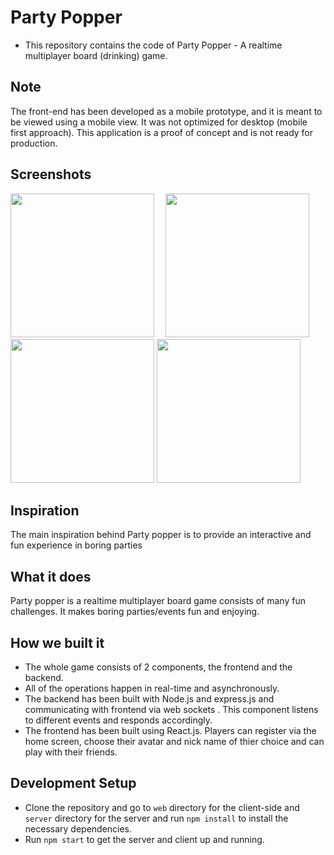 # Party Popper
- This repository contains the code of Party Popper - A realtime multiplayer board (drinking) game.

## Note

The front-end has been developed as a mobile prototype, and it is meant to be viewed using a mobile view. It was not optimized for desktop (mobile first approach). This application is a proof of concept and is not ready for production.

## Screenshots

<div>
  <img src="https://user-images.githubusercontent.com/22732776/114276861-6d668b80-9a20-11eb-8f70-c7e519e2b6ef.jpg" width="230" style="margin-right: 1em;"/>
  <img src="https://user-images.githubusercontent.com/22732776/114276860-6ccdf500-9a20-11eb-812f-ad9fc04c3038.jpg" width="230"/>
  <img src="https://user-images.githubusercontent.com/22732776/114276864-6dff2200-9a20-11eb-98c1-ad460764167d.jpg" width="230"/>
  <img src="https://user-images.githubusercontent.com/22732776/114276862-6d668b80-9a20-11eb-935a-cfb49a9cd056.jpg" width="230"/>
</div>


## Inspiration

The main inspiration behind Party popper is to provide an interactive and fun experience in boring parties

## What it does

Party popper is a realtime multiplayer board game consists of many fun challenges. It makes boring parties/events fun and enjoying.

## How we built it

* The whole game consists of 2 components, the frontend and the backend.
* All of the operations happen in real-time and asynchronously.
* The backend has been built with Node.js and express.js and communicating with frontend via web sockets . This component listens to different events and responds accordingly.
* The frontend has been built using React.js. Players can register via the home screen, choose their avatar and nick name of thier choice and can play with their friends.


## Development Setup
- Clone the repository and go to `web` directory for the client-side and `server` directory for the server and run `npm install` to install the necessary dependencies.
- Run `npm start` to get the server and client up and running.
